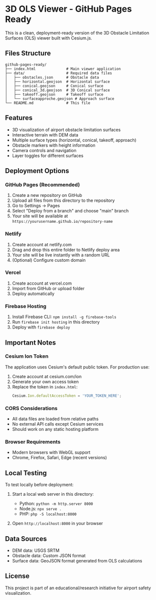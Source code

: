 # 3D OLS Viewer - GitHub Pages Ready

This is a clean, deployment-ready version of the 3D Obstacle Limitation Surfaces (OLS) viewer built with Cesium.js.

## Files Structure

```
github-pages-ready/
├── index.html              # Main viewer application
├── data/                   # Required data files
│   ├── obstacles.json      # Obstacle data
│   ├── horizontal.geojson  # Horizontal surface
│   ├── conical.geojson     # Conical surface
│   ├── conical_3d.geojson  # 3D Conical surface
│   ├── takeoff.geojson     # Takeoff surface
│   └── surfaceapproche.geojson # Approach surface
└── README.md               # This file
```

## Features

- 3D visualization of airport obstacle limitation surfaces
- Interactive terrain with DEM data
- Multiple surface types (horizontal, conical, takeoff, approach)
- Obstacle markers with height information
- Camera controls and navigation
- Layer toggles for different surfaces

## Deployment Options

### GitHub Pages (Recommended)

1. Create a new repository on GitHub
2. Upload all files from this directory to the repository
3. Go to Settings → Pages
4. Select "Deploy from a branch" and choose "main" branch
5. Your site will be available at `https://yourusername.github.io/repository-name`

### Netlify

1. Create account at netlify.com
2. Drag and drop this entire folder to Netlify deploy area
3. Your site will be live instantly with a random URL
4. (Optional) Configure custom domain

### Vercel

1. Create account at vercel.com
2. Import from GitHub or upload folder
3. Deploy automatically

### Firebase Hosting

1. Install Firebase CLI: `npm install -g firebase-tools`
2. Run `firebase init hosting` in this directory
3. Deploy with `firebase deploy`

## Important Notes

### Cesium Ion Token

The application uses Cesium's default public token. For production use:

1. Create account at cesium.com/ion
2. Generate your own access token
3. Replace the token in `index.html`:
   ```javascript
   Cesium.Ion.defaultAccessToken = 'YOUR_TOKEN_HERE';
   ```

### CORS Considerations

- All data files are loaded from relative paths
- No external API calls except Cesium services
- Should work on any static hosting platform

### Browser Requirements

- Modern browsers with WebGL support
- Chrome, Firefox, Safari, Edge (recent versions)

## Local Testing

To test locally before deployment:

1. Start a local web server in this directory:
   - Python: `python -m http.server 8000`
   - Node.js: `npx serve .`
   - PHP: `php -S localhost:8000`

2. Open `http://localhost:8000` in your browser

## Data Sources

- DEM data: USGS SRTM
- Obstacle data: Custom JSON format
- Surface data: GeoJSON format generated from OLS calculations

## License

This project is part of an educational/research initiative for airport safety visualization.

